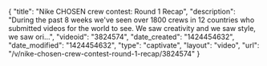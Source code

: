 {
    "title": "Nike CHOSEN crew contest: Round 1 Recap",
    "description": "During the past 8 weeks we've seen over 1800 crews in 12 countries who submitted videos for the world to see. We saw creativity and we saw style, we saw ori...",
    "videoid": "3824574",
    "date_created": "1424454632",
    "date_modified": "1424454632",
    "type": "captivate",
    "layout": "video",
    "url": "\/v\/nike-chosen-crew-contest-round-1-recap\/3824574"
}